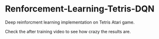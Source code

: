 # Renforcement-Learning-Tetris-DQN
Deep reinforcment learning implementation on Tetris Atari game.

Check the after training video to see how crazy the results are.
